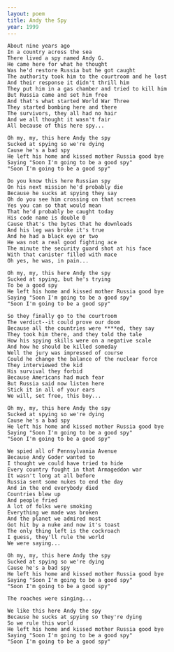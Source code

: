 ```yaml
---
layout: poem
title: Andy the Spy
year: 1999
---
```


    About nine years ago
    In a country across the sea
    There lived a spy named Andy G.
    He came here for what he thought
    Was he'd restore Russia but he got caught
    The authority took him to the courtroom and he lost
    And their response it didn't thrill him
    They put him in a gas chamber and tried to kill him
    But Russia came and set him free
    And that's what started World War Three
    They started bombing here and there
    The survivors, they all had no hair
    And we all thought it wasn't fair
    All because of this here spy...

    Oh my, my, this here Andy the spy
    Sucked at spying so we're dying
    Cause he's a bad spy
    He left his home and kissed mother Russia good bye
    Saying "Soon I'm going to be a good spy"
    "Soon I'm going to be a good spy"

    Do you know this here Russian spy
    On his next mission he'd probably die
    Because he sucks at spying they say
    Oh do you see him crossing on that screen
    Yes you can so that would mean
    That he'd probably be caught today
    His code name is double 0
    Cause that's the bytes that he downloads
    And his leg was broke it's true
    And he had a black eye or two
    He was not a real good fighting ace
    The minute the security guard shot at his face
    With that canister filled with mace
    Oh yes, he was, in pain...

    Oh my, my, this here Andy the spy
    Sucked at spying, but he's trying
    To be a good spy
    He left his home and kissed mother Russia good bye
    Saying "Soon I'm going to be a good spy"
    "Soon I'm going to be a good spy"

    So they finally go to the courtroom
    The verdict--it could prove our doom
    Because all the countries were ****ed, they say
    They took him there, and they told the tale
    How his spying skills were on a negative scale
    And how he should be killed someday
    Well the jury was impressed of course
    Could he change the balance of the nuclear force
    They interviewed the kid
    His survival they forbid
    Because Americans had much fear
    But Russia said now listen here
    Stick it in all of your ears
    We will, set free, this boy...

    Oh my, my, this here Andy the spy
    Sucked at spying so we're dying
    Cause he's a bad spy
    He left his home and kissed mother Russia good bye
    Saying "Soon I'm going to be a good spy"
    "Soon I'm going to be a good spy"

    We spied all of Pennsylvania Avenue
    Because Andy Goder wanted to
    I thought we could have tried to hide
    Every country fought in that Armageddon war
    It wasn't long at all before
    Russia sent some nukes to end the day
    And in the end everybody died
    Countries blew up
    And people fried
    A lot of folks were smoking
    Everything we made was broken
    And the planet we admired most
    Got hit by a nuke and now it's toast
    The only thing left is the cockroach
    I guess, they'll rule the world
    We were saying...

    Oh my, my, this here Andy the spy
    Sucked at spying so we're dying
    Cause he's a bad spy
    He left his home and kissed mother Russia good bye
    Saying "Soon I'm going to be a good spy"
    "Soon I'm going to be a good spy"

    The roaches were singing...

    We like this here Andy the spy
    Because he sucks at spying so they're dying
    So we rule this world
    He left his home and kissed mother Russia good bye
    Saying "Soon I'm going to be a good spy"
    "Soon I'm going to be a good spy"
